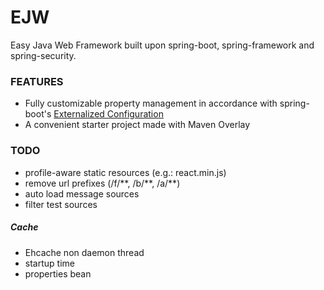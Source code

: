 # EJW
Easy Java Web Framework built upon spring-boot, spring-framework and spring-security.

### FEATURES
- Fully customizable property management in accordance with spring-boot's [Externalized Configuration](https://docs.spring.io/spring-boot/docs/current/reference/html/boot-features-external-config.html)
- A convenient starter project made with Maven Overlay

### TODO
- profile-aware static resources (e.g.: react.min.js)
- remove url prefixes (/f/\*\*, /b/\*\*, /a/\*\*)
- auto load message sources
- filter test sources

##### Cache
- Ehcache non daemon thread
- startup time
- properties bean

